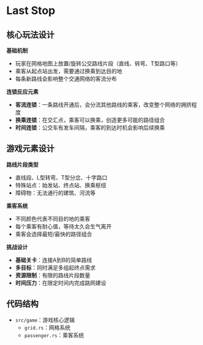 # Last Stop

## 核心玩法设计

**基础机制**

-   玩家在网格地图上放置/旋转公交路线片段（直线、转弯、T型路口等）
-   乘客从起点站出发，需要通过换乘到达目的地
-   每条新路线会影响整个交通网络的客流分布

**连锁反应元素**

-   **客流连锁**：一条路线开通后，会分流其他路线的乘客，改变整个网络的拥挤程度
-   **换乘连锁**：在交汇点，乘客可以换乘，创造更多可能的路径组合
-   **时间连锁**：公交车有发车间隔，乘客的到达时机会影响后续换乘

## 游戏元素设计

**路线片段类型**

-   直线段、L型转弯、T型分岔、十字路口
-   特殊站点：始发站、终点站、换乘枢纽
-   障碍物：无法通行的建筑、河流等

**乘客系统**

-   不同颜色代表不同目的地的乘客
-   每个乘客有耐心值，等待太久会生气离开
-   乘客会选择最短/最快的路径组合

**挑战设计**

-   **基础关卡**：连接A到B的简单路线
-   **多目标**：同时满足多组起终点需求
-   **资源限制**：有限的路线片段数量
-   **时间压力**：在限定时间内完成路网建设


## 代码结构

-   `src/game`：游戏核心逻辑
    -   `grid.rs`：网格系统
    -   `passenger.rs`：乘客系统


